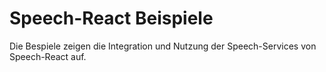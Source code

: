 # Speech-React Beispiele

Die Bespiele zeigen die Integration und Nutzung der Speech-Services von Speech-React auf.


